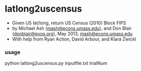 latlong2uscensus
================

- Given US lat/long, return US Census (2010) Block FIPS
- by Michael Ash (mash@econs.umass.edu), and Don Blair (donblair@pvos.org),  May 2013, mash@econs.umass.edu
- With help from Ryan Action, David Arbour, and Klara Zwickl

### usage
python latlong2uscensus.py inputfile.txt trialNum


